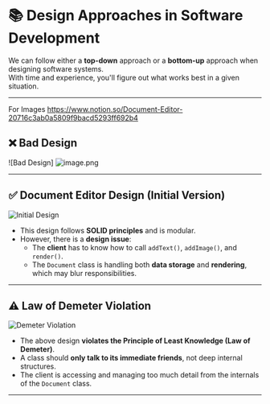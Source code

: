 # 📚 Design Approaches in Software Development

We can follow either a **top-down** approach or a **bottom-up** approach when designing software systems.  
With time and experience, you'll figure out what works best in a given situation.

---

For Images
https://www.notion.so/Document-Editor-20716c3ab0a5809f9bacd5293ff692b4

## ❌ Bad Design

![Bad Design]
![image.png](attachment:0d80c6ee-bc45-4f0e-b3e3-7de71f75f9e5:image.png)

---

## ✅ Document Editor Design (Initial Version)

![Initial Design](https://www.notion.so/image/21ed1e58-bd33-4523-bf94-524649031131)

- This design follows **SOLID principles** and is modular.
- However, there is a **design issue**:
  - The **client** has to know how to call `addText()`, `addImage()`, and `render()`.
  - The `Document` class is handling both **data storage** and **rendering**, which may blur responsibilities.

---

## ⚠️ Law of Demeter Violation

![Demeter Violation](https://www.notion.so/image/5958f977-6e07-4333-a3aa-91e7a21b88ff)

- The above design **violates the Principle of Least Knowledge (Law of Demeter)**.
- A class should **only talk to its immediate friends**, not deep internal structures.
- The client is accessing and managing too much detail from the internals of the `Document` class.

---
